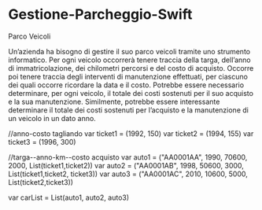 # Gestione-Parcheggio-Swift

Parco Veicoli

Un’azienda ha bisogno di gestire il suo parco veicoli tramite uno strumento informatico. 
Per ogni veicolo occorrerà tenere traccia della targa, dell’anno di immatricolazione, dei chilometri percorsi e 
del costo di acquisto. Occorre poi tenere traccia degli interventi di manutenzione effettuati, per ciascuno dei quali occorre 
ricordare la data e il costo. Potrebbe essere necessario determinare, per ogni veicolo, il totale dei costi sostenuti per 
il suo acquisto e la sua manutenzione. Similmente, potrebbe essere interessante determinare il totale dei costi sostenuti per 
l’acquisto e la manutenzione di un veicolo in un dato anno. 

  //anno-costo tagliando
  var ticket1 = (1992, 150)
  var ticket2 = (1994, 155)
  var ticket3 = (1996, 300)

//targa--anno-km--costo acquisto
  var auto1 = ("AA0001AA", 1990, 70600, 2000, List(ticket1,ticket2))
  var auto2 = ("AA0001AB", 1998, 50600, 3000, List(ticket1,ticket2, ticket3))
  var auto3 = ("AA0001AC", 2010, 10600, 5000, List(ticket2,ticket3))


  var carList = List(auto1, auto2, auto3)
